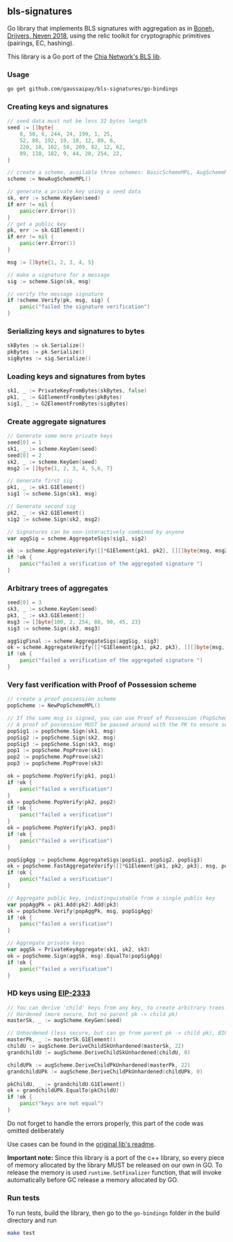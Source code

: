 ## bls-signatures

Go library that implements BLS signatures with aggregation as
in [Boneh, Drijvers, Neven 2018](https://crypto.stanford.edu/~dabo/pubs/papers/BLSmultisig.html), using the relic
toolkit for cryptographic primitives (pairings, EC, hashing).

This library is a Go port of the [Chia Network's BLS lib](https://github.com/Chia-Network/bls-signatures).

### Usage

```bash
go get github.com/gaussaipay/bls-signatures/go-bindings
```

### Creating keys and signatures

```go
// seed data must not be less 32 bytes length
seed := []byte{
    0, 50, 6, 244, 24, 199, 1, 25,
    52, 88, 192, 19, 18, 12, 89, 6,
    220, 18, 102, 58, 209, 82, 12, 62,
    89, 110, 182, 9, 44, 20, 254, 22,
}

// create a scheme, available three schemes: BasicSchemeMPL, AugSchemeMPL and PopSchemeMPL 
scheme := NewAugSchemeMPL()

// generate a private key using a seed data
sk, err := scheme.KeyGen(seed)
if err != nil {
    panic(err.Error())
}
// get a public key
pk, err := sk.G1Element()
if err != nil {
    panic(err.Error())
}

msg := []byte{1, 2, 3, 4, 5}

// make a signature for a message
sig := scheme.Sign(sk, msg)

// verify the message signature 
if !scheme.Verify(pk, msg, sig) {
    panic("failed the signature verification")
}
```

### Serializing keys and signatures to bytes

```go  
skBytes := sk.Serialize()
pkBytes := pk.Serialize()
sigBytes := sig.Serialize()  
```

### Loading keys and signatures from bytes

```go
sk1, _ := PrivateKeyFromBytes(skBytes, false)
pk1, _ := G1ElementFromBytes(pkBytes)
sig1, _ := G2ElementFromBytes(sigBytes)
```

### Create aggregate signatures

```go
// Generate some more private keys
seed[0] = 1
sk1, _ := scheme.KeyGen(seed)
seed[0] = 2
sk2, _ := scheme.KeyGen(seed)
msg2 := []byte{1, 2, 3, 4, 5,6, 7}

// Generate first sig
pk1, _ := sk1.G1Element()
sig1 := scheme.Sign(sk1, msg)

// Generate second sig
pk2, _ := sk2.G1Element()
sig2 := scheme.Sign(sk2, msg2)

// Signatures can be non-interactively combined by anyone
var aggSig = scheme.AggregateSigs(sig1, sig2)

ok := scheme.AggregateVerify([]*G1Element{pk1, pk2}, [][]byte{msg, msg2}, aggSig)
if !ok {
    panic("failed a verification of the aggregated signature ")
}
```

### Arbitrary trees of aggregates

```go
seed[0] = 3
sk3, _ := scheme.KeyGen(seed)
pk3, _ := sk3.G1Element()
msg3 := []byte{100, 2, 254, 88, 90, 45, 23}
sig3 := scheme.Sign(sk3, msg3)

aggSigFinal := scheme.AggregateSigs(aggSig, sig3)
ok = scheme.AggregateVerify([]*G1Element{pk1, pk2, pk3}, [][]byte{msg, msg2, msg3}, aggSigFinal)
if !ok {
    panic("failed a verification of the aggregated signature ")
}
```

### Very fast verification with Proof of Possession scheme

```go
// create a proof possession scheme
popScheme := NewPopSchemeMPL()

// If the same msg is signed, you can use Proof of Possession (PopScheme) for efficiency
// A proof of possession MUST be passed around with the PK to ensure security.
popSig1 := popScheme.Sign(sk1, msg)
popSig2 := popScheme.Sign(sk2, msg)
popSig3 := popScheme.Sign(sk3, msg)
pop1 := popScheme.PopProve(sk1)
pop2 := popScheme.PopProve(sk2)
pop3 := popScheme.PopProve(sk3)

ok = popScheme.PopVerify(pk1, pop1)
if !ok {
    panic("failed a verification")
}
ok = popScheme.PopVerify(pk2, pop2)
if !ok {
    panic("failed a verification")
}
ok = popScheme.PopVerify(pk3, pop3)
if !ok {
    panic("failed a verification")
}

popSigAgg := popScheme.AggregateSigs(popSig1, popSig2, popSig3)
ok = popScheme.FastAggregateVerify([]*G1Element{pk1, pk2, pk3}, msg, popSigAgg)
if !ok {
    panic("failed a verification")
}

// Aggregate public key, indistinguishable from a single public key
var popAggPk = pk1.Add(pk2).Add(pk3)
ok = popScheme.Verify(popAggPk, msg, popSigAgg)
if !ok {
    panic("failed a verification")
}

// Aggregate private keys
var aggSk = PrivateKeyAggregate(sk1, sk2, sk3)
ok = popScheme.Sign(aggSk, msg).EqualTo(popSigAgg)
if !ok {
    panic("failed a verification")
}
```

### HD keys using [EIP-2333](https://github.com/ethereum/EIPs/pull/2333)

```go
// You can derive 'child' keys from any key, to create arbitrary trees. 4 byte indeces are used.
// Hardened (more secure, but no parent pk -> child pk)
masterSk, _ := augScheme.KeyGen(seed)

// Unhardened (less secure, but can go from parent pk -> child pk), BIP32 style
masterPk, _ := masterSk.G1Element()
childU := augScheme.DeriveChildSkUnhardened(masterSk, 22)
grandchildU := augScheme.DeriveChildSkUnhardened(childU, 0)

childUPk := augScheme.DeriveChildPkUnhardened(masterPk, 22)
grandchildUPk := augScheme.DeriveChildPkUnhardened(childUPk, 0)

pkChildU, _ := grandchildU.G1Element()
ok = grandchildUPk.EqualTo(pkChildU)
if !ok {
    panic("keys are not equal")
}
```

Do not forget to handle the errors properly, this part of the code was omitted deliberately

Use cases can be found in the [original lib's readme](../README.md).

__Important note:__ Since this library is a port of the c++ library, so every piece of memory allocated by the library
MUST be released on our own in GO. To release the memory is used `runtime.SetFinalizer` function, that will invoke
automatically before GC release a memory allocated by GO.

### Run tests

To run tests, build the library, then go to the `go-bindings` folder in the build directory and run

```bash
make test
```
